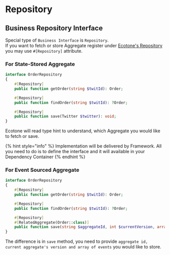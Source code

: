 # Repository

## Business Repository Interface

Special type of `Business Interface` is `Repository`. \
If you want to fetch or store Aggregate register under [Ecotone's Repository](../repository.md) you may use                 `#[Repository]` attribute. &#x20;

### For State-Stored Aggregate

```php
interface OrderRepository
{
    #[Repository]
    public function getOrder(string $twitId): Order;

    #[Repository]
    public function findOrder(string $twitId): ?Order;

    #[Repository]
    public function save(Twitter $twitter): void;
}
```

Ecotone will read type hint to understand, which Aggregate you would like to fetch or save.

{% hint style="info" %}
Implementation will be delivered by Framework. All you need to do is to define the interface and it will available in your Dependency Container
{% endhint %}

### For Event Sourced Aggregate

```php
interface OrderRepository
{
    #[Repository]
    public function getOrder(string $twitId): Order;

    #[Repository]
    public function findOrder(string $twitId): ?Order;

    #[Repository]
    #[RelatedAggregate(Order::class)]
    public function save(string $aggregateId, int $currentVersion, array $events): void;
}
```

The difference is in `save` method, you need to provide `aggregate id, current aggregate's version and array of events` you would like to store.
